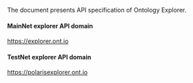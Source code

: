 

The document presents API specification of Ontology Explorer.

#### MainNet explorer API domain
https://explorer.ont.io

#### TestNet explorer API domain
https://polarisexplorer.ont.io

